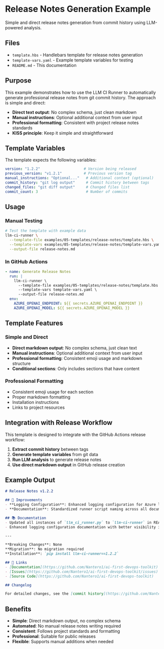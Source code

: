 # Release Notes Generation Example

Simple and direct release notes generation from commit history using LLM-powered analysis.

## Files
- `template.hbs` - Handlebars template for release notes generation
- `template-vars.yaml` - Example template variables for testing
- `README.md` - This documentation

## Purpose

This example demonstrates how to use the LLM CI Runner to automatically generate professional release notes from git commit history. The approach is simple and direct:

- **Direct text output**: No complex schema, just clean markdown
- **Manual instructions**: Optional additional context from user input
- **Professional formatting**: Consistent with project release notes standards
- **KISS principle**: Keep it simple and straightforward

## Template Variables

The template expects the following variables:

```yaml
version: "1.2.2"                    # Version being released
previous_version: "v1.2.1"          # Previous version tag
manual_instructions: "Optional..."   # Additional context (optional)
commit_history: "git log output"     # Commit history between tags
changed_files: "git diff output"     # Changed files list
commit_count: 3                      # Number of commits
```

## Usage

### Manual Testing
```bash
# Test the template with example data
llm-ci-runner \
  --template-file examples/05-templates/release-notes/template.hbs \
  --template-vars examples/05-templates/release-notes/template-vars.yaml \
  --output-file release-notes.md
```

### In GitHub Actions
```yaml
- name: Generate Release Notes
  run: |
    llm-ci-runner \
      --template-file examples/05-templates/release-notes/template.hbs \
      --template-vars template-vars.yaml \
      --output-file release-notes.md
  env:
    AZURE_OPENAI_ENDPOINT: ${{ secrets.AZURE_OPENAI_ENDPOINT }}
    AZURE_OPENAI_MODEL: ${{ secrets.AZURE_OPENAI_MODEL }}
```

## Template Features

### Simple and Direct
- **Direct markdown output**: No complex schema, just clean text
- **Manual instructions**: Optional additional context from user input
- **Professional formatting**: Consistent emoji usage and markdown structure
- **Conditional sections**: Only includes sections that have content

### Professional Formatting
- Consistent emoji usage for each section
- Proper markdown formatting
- Installation instructions
- Links to project resources

## Integration with Release Workflow

This template is designed to integrate with the GitHub Actions release workflow:

1. **Extract commit history** between tags
2. **Generate template variables** from git data
3. **Run LLM analysis** to generate release notes
4. **Use direct markdown output** in GitHub release creation

## Example Output

```markdown
# Release Notes v1.2.2

## 🔧 Improvements
- **Logging Configuration**: Enhanced logging configuration for Azure libraries with improved production experience
- **Documentation**: Standardized runner script naming across all documentation for consistency

## 📚 Documentation
- Updated all instances of `llm_ci_runner.py` to `llm-ci-runner` in README files and usage examples
- Enhanced logging configuration documentation with better visibility in production environments

---

**Breaking Changes**: None
**Migration**: No migration required
**Installation**: `pip install llm-ci-runner==1.2.2`

## 🔗 Links
- [Documentation](https://github.com/Nantero1/ai-first-devops-toolkit)
- [Issues](https://github.com/Nantero1/ai-first-devops-toolkit/issues)
- [Source Code](https://github.com/Nantero1/ai-first-devops-toolkit)

## Changelog

For detailed changes, see the [commit history](https://github.com/Nantero1/ai-first-devops-toolkit/compare/v1.2.1...v1.2.2).
```

## Benefits

- **Simple**: Direct markdown output, no complex schema
- **Automated**: No manual release notes writing required
- **Consistent**: Follows project standards and formatting
- **Professional**: Suitable for public releases
- **Flexible**: Supports manual additions when needed 